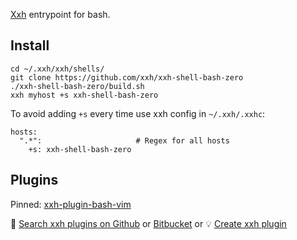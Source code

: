 [Xxh](https://github.com/xxh/xxh) entrypoint for bash. 

## Install
```
cd ~/.xxh/xxh/shells/
git clone https://github.com/xxh/xxh-shell-bash-zero
./xxh-shell-bash-zero/build.sh
xxh myhost +s xxh-shell-bash-zero
```
To avoid adding `+s` every time use xxh config in `~/.xxh/.xxhc`:
```
hosts:
  ".*":                     # Regex for all hosts
    +s: xxh-shell-bash-zero
```

## Plugins

Pinned: [xxh-plugin-bash-vim](https://github.com/xxh/xxh-plugin-bash-vim)

🔎 [Search xxh plugins on Github](https://github.com/search?q=xxh-plugin-bash&type=Repositories) or [Bitbucket](https://bitbucket.org/repo/all?name=xxh-plugin-bash) or 💡 [Create xxh plugin](https://github.com/xxh/xxh-plugin-bash-sample)
